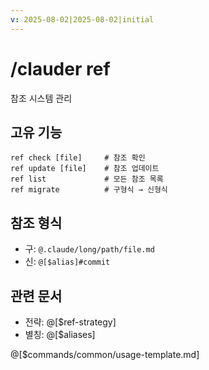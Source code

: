 ```yaml
---
v: 2025-08-02|2025-08-02|initial
---
```


# /clauder ref

참조 시스템 관리

## 고유 기능
```
ref check [file]     # 참조 확인
ref update [file]    # 참조 업데이트  
ref list             # 모든 참조 목록
ref migrate          # 구형식 → 신형식
```

## 참조 형식
- 구: `@.claude/long/path/file.md`
- 신: `@[$alias]#commit`

## 관련 문서
- 전략: @[$ref-strategy]
- 별칭: @[$aliases]

@[$commands/common/usage-template.md]